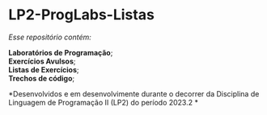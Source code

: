 # LP2-ProgLabs-Listas
*Esse repositório contém:*  

**Laboratórios de Programação**;  
**Exercícios Avulsos**;   
**Listas de Exercícios**;  
**Trechos de código**;  

*Desenvolvidos e em desenvolvimente durante o decorrer da Disciplina de Linguagem de Programação II (LP2) do período 2023.2 *

